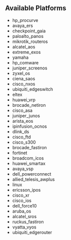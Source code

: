 ## Available Platforms

- hp_procurve
- avaya_ers
- checkpoint_gaia
- paloalto_panos
- mikrotik_routeros
- alcatel_aos
- extreme_exos
- yamaha
- hp_comware
- juniper_screenos
- zyxel_os
- ciena_saos
- cisco_nxos
- ubiquiti_edgeswitch
- eltex
- huawei_vrp
- brocade_netiron
- cisco_asa
- juniper_junos
- arista_eos
- ipinfusion_ocnos
- dlink_ds
- cisco_ftd
- cisco_s300
- brocade_fastiron
- fortinet
- broadcom_icos
- huawei_smartax
- avaya_vsp
- dell_powerconnect
- allied_telesis_awplus
- linux
- ericsson_ipos
- cisco_xr
- cisco_ios
- dell_force10
- aruba_os
- alcatel_sros
- ruckus_fastiron
- vyatta_vyos
- ubiquiti_edgerouter
